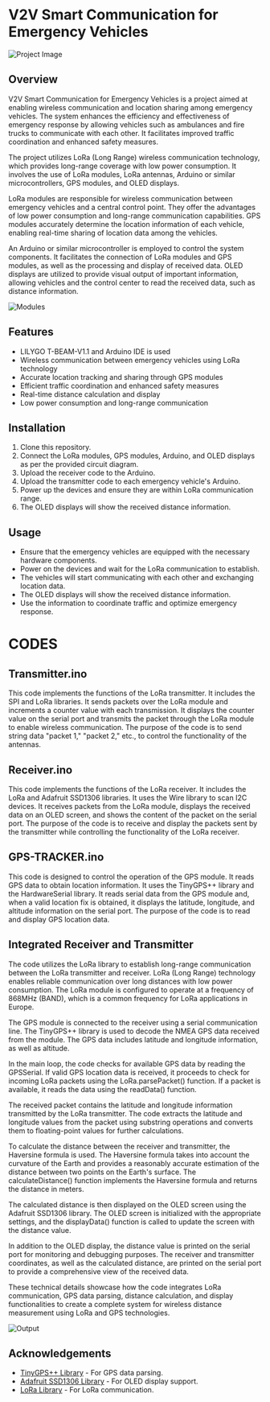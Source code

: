 # V2V Smart Communication for Emergency Vehicles

![Project Image](project_image_1.jpg)

## Overview
V2V Smart Communication for Emergency Vehicles is a project aimed at enabling wireless communication and location sharing among emergency vehicles. The system enhances the efficiency and effectiveness of emergency response by allowing vehicles such as ambulances and fire trucks to communicate with each other. It facilitates improved traffic coordination and enhanced safety measures.

The project utilizes LoRa (Long Range) wireless communication technology, which provides long-range coverage with low power consumption. It involves the use of LoRa modules, LoRa antennas, Arduino or similar microcontrollers, GPS modules, and OLED displays.

LoRa modules are responsible for wireless communication between emergency vehicles and a central control point. They offer the advantages of low power consumption and long-range communication capabilities. GPS modules accurately determine the location information of each vehicle, enabling real-time sharing of location data among the vehicles.

An Arduino or similar microcontroller is employed to control the system components. It facilitates the connection of LoRa modules and GPS modules, as well as the processing and display of received data. OLED displays are utilized to provide visual output of important information, allowing vehicles and the control center to read the received data, such as distance information.

![Modules](project_image_3.jpg)

## Features
- LILYGO T-BEAM-V1.1 and Arduino IDE is used 
- Wireless communication between emergency vehicles using LoRa technology
- Accurate location tracking and sharing through GPS modules
- Efficient traffic coordination and enhanced safety measures
- Real-time distance calculation and display
- Low power consumption and long-range communication

## Installation
1. Clone this repository.
2. Connect the LoRa modules, GPS modules, Arduino, and OLED displays as per the provided circuit diagram.
3. Upload the receiver code to the Arduino.
4. Upload the transmitter code to each emergency vehicle's Arduino.
5. Power up the devices and ensure they are within LoRa communication range.
6. The OLED displays will show the received distance information.

## Usage
- Ensure that the emergency vehicles are equipped with the necessary hardware components.
- Power on the devices and wait for the LoRa communication to establish.
- The vehicles will start communicating with each other and exchanging location data.
- The OLED displays will show the received distance information.
- Use the information to coordinate traffic and optimize emergency response.

# CODES

## Transmitter.ino
This code implements the functions of the LoRa transmitter. It includes the SPI and LoRa libraries. It sends packets over the LoRa module and increments a counter value with each transmission. It displays the counter value on the serial port and transmits the packet through the LoRa module to enable wireless communication. The purpose of the code is to send string data "packet 1," "packet 2," etc., to control the functionality of the antennas.

## Receiver.ino
This code implements the functions of the LoRa receiver. It includes the LoRa and Adafruit SSD1306 libraries. It uses the Wire library to scan I2C devices. It receives packets from the LoRa module, displays the received data on an OLED screen, and shows the content of the packet on the serial port. The purpose of the code is to receive and display the packets sent by the transmitter while controlling the functionality of the LoRa receiver.

## GPS-TRACKER.ino
This code is designed to control the operation of the GPS module. It reads GPS data to obtain location information. It uses the TinyGPS++ library and the HardwareSerial library. It reads serial data from the GPS module and, when a valid location fix is obtained, it displays the latitude, longitude, and altitude information on the serial port. The purpose of the code is to read and display GPS location data.

## Integrated Receiver and Transmitter
The code utilizes the LoRa library to establish long-range communication between the LoRa transmitter and receiver. LoRa (Long Range) technology enables reliable communication over long distances with low power consumption. The LoRa module is configured to operate at a frequency of 868MHz (BAND), which is a common frequency for LoRa applications in Europe.

The GPS module is connected to the receiver using a serial communication line. The TinyGPS++ library is used to decode the NMEA GPS data received from the module. The GPS data includes latitude and longitude information, as well as altitude.

In the main loop, the code checks for available GPS data by reading the GPSSerial. If valid GPS location data is received, it proceeds to check for incoming LoRa packets using the LoRa.parsePacket() function. If a packet is available, it reads the data using the readData() function.

The received packet contains the latitude and longitude information transmitted by the LoRa transmitter. The code extracts the latitude and longitude values from the packet using substring operations and converts them to floating-point values for further calculations.

To calculate the distance between the receiver and transmitter, the Haversine formula is used. The Haversine formula takes into account the curvature of the Earth and provides a reasonably accurate estimation of the distance between two points on the Earth's surface. The calculateDistance() function implements the Haversine formula and returns the distance in meters.

The calculated distance is then displayed on the OLED screen using the Adafruit SSD1306 library. The OLED screen is initialized with the appropriate settings, and the displayData() function is called to update the screen with the distance value.

In addition to the OLED display, the distance value is printed on the serial port for monitoring and debugging purposes. The receiver and transmitter coordinates, as well as the calculated distance, are printed on the serial port to provide a comprehensive view of the received data.

These technical details showcase how the code integrates LoRa communication, GPS data parsing, distance calculation, and display functionalities to create a complete system for wireless distance measurement using LoRa and GPS technologies.



![Output](_project_image_2.jpg)




## Acknowledgements
- [TinyGPS++ Library](https://github.com/mikalhart/TinyGPSPlus) - For GPS data parsing.
- [Adafruit SSD1306 Library](https://github.com/adafruit/Adafruit_SSD1306) - For OLED display support.
- [LoRa Library](https://github.com/sandeepmistry/arduino-LoRa) - For LoRa communication.


